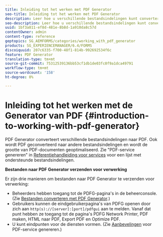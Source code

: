 ```yaml
---
title: Inleiding tot het werken met PDF Generator
seo-title: Inleiding tot het werken met PDF Generator
description: Leer hoe u verschillende bestandsindelingen kunt converteren naar PDF.
seo-description: Leer hoe u verschillende bestandsindelingen kunt converteren naar PDF.
uuid: 1bf3a811-ef8d-481e-8b8d-1a910da8c57d
contentOwner: admin
content-type: reference
geptopics: SG_AEMFORMS/categories/working_with_pdf_generator
products: SG_EXPERIENCEMANAGER/6.4/FORMS
discoiquuid: 207c6335-f700-48f1-814b-992692534f6c
feature: PDF Generator
translation-type: tm+mt
source-git-commit: 75312539136bb53cf1db1de03fc0f9a1dca49791
workflow-type: tm+mt
source-wordcount: '158'
ht-degree: 0%

---
```



# Inleiding tot het werken met de Generator van PDF {#introduction-to-working-with-pdf-generator}

PDF Generator converteert verschillende bestandsindelingen naar PDF. Ook wordt PDF geconverteerd naar andere bestandsindelingen en wordt de grootte van PDF-documenten geoptimaliseerd. Zie &quot;PDF-service genereren&quot; in [Referentiehandleiding voor services](https://www.adobe.com/go/learn_aemforms_services_63) voor een lijst met ondersteunde bestandsindelingen.

**Bestanden naar PDF Generator verzenden voor verwerking**

Er zijn drie manieren om bestanden naar PDF Generator te verzenden voor verwerking:

* Beheerders hebben toegang tot de PDFG-pagina&#39;s in de beheerconsole. (Zie [Bestanden converteren met PDF Generator](/help/forms/using/admin-help/converting-files-using-pdf-generator.md).)
* Gebruikers kunnen de eindgebruikerpagina&#39;s van PDFG openen door zich aan `http(s)://[server]:[port]/pdfgui` aan te melden. Vanaf dat punt hebben ze toegang tot de pagina&#39;s PDFG Network Printer, PDF maken, HTML naar PDF, Export PDF en Optimize PDF.
* U kunt eindpunten voor de diensten vormen. (Zie <!--Fix broken link Managing Endpoints and --> [Aanbevelingen](/help/forms/using/admin-help/configuring-watched-folder-endpoints.md#generate-pdf-service-recommendations) voor PDF-service genereren.)

